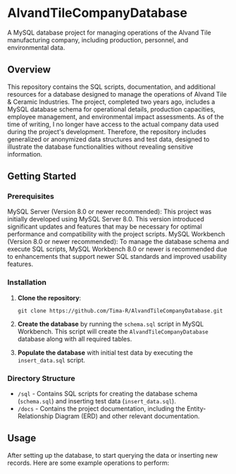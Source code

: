 # AlvandTileCompanyDatabase
A MySQL database project for managing operations of the Alvand Tile manufacturing company, including production, personnel, and environmental data.

## Overview
This repository contains the SQL scripts, documentation, and additional resources for a database designed to manage the operations of Alvand Tile & Ceramic Industries. The project, completed two years ago, includes a MySQL database schema for operational details, production capacities, employee management, and environmental impact assessments. As of the time of writing, I no longer have access to the actual company data used during the project's development. Therefore, the repository includes generalized or anonymized data structures and test data, designed to illustrate the database functionalities without revealing sensitive information.

## Getting Started

### Prerequisites

MySQL Server (Version 8.0 or newer recommended): This project was initially developed using MySQL Server 8.0. This version introduced significant updates and features that may be necessary for optimal performance and compatibility with the project scripts.
MySQL Workbench (Version 8.0 or newer recommended): To manage the database schema and execute SQL scripts, MySQL Workbench 8.0 or newer is recommended due to enhancements that support newer SQL standards and improved usability features.

### Installation

1. **Clone the repository**:
    ```
    git clone https://github.com/Tima-R/AlvandTileCompanyDatabase.git
    ```

2. **Create the database** by running the `schema.sql` script in MySQL Workbench. This script will create the `AlvandTileCompanyDatabase` database along with all required tables.

3. **Populate the database** with initial test data by executing the `insert_data.sql` script.

### Directory Structure

- `/sql` - Contains SQL scripts for creating the database schema (`schema.sql`) and inserting test data (`insert_data.sql`).
- `/docs` - Contains the project documentation, including the Entity-Relationship Diagram (ERD) and other relevant documentation.

## Usage

After setting up the database, to start querying the data or inserting new records. Here are some example operations to perform:






